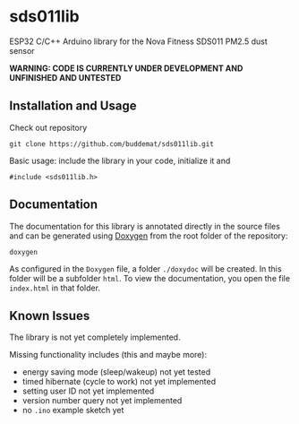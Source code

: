 # sds011lib
ESP32 C/C++ Arduino library for the Nova Fitness SDS011 PM2.5 dust sensor

**WARNING: CODE IS CURRENTLY UNDER DEVELOPMENT AND UNFINISHED AND UNTESTED**

## Installation and Usage

Check out repository 

    git clone https://github.com/buddemat/sds011lib.git  

Basic usage: include the library in your code, initialize it and 

    #include <sds011lib.h>

## Documentation
The documentation for this library is annotated directly in the source files and can be generated using [Doxygen](https://www.doxygen.nl/index.html) from the root folder of the repository:

    doxygen

As configured in the `Doxygen` file, a folder `./doxydoc` will be created.
In this folder will be a subfolder `html`.
To view the documentation, you open the file `index.html` in that folder.

## Known Issues
The library is not yet completely implemented. 

Missing functionality includes (this and maybe more):

* energy saving mode (sleep/wakeup) not yet tested
* timed hibernate (cycle to work) not yet implemented
* setting user ID not yet implemented
* version number query not yet implemented 
* no `.ino` example sketch yet
